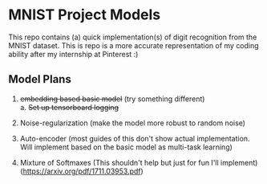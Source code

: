 # MNIST Project Models

This repo contains (a) quick implementation(s) of digit recognition from the MNIST dataset.
This is repo is a more accurate representation of my coding ability after my internship at Pinterest :)

## Model Plans
1. ~~embedding based basic model~~ (try something different) <br/>
 a. ~~Set up tensorboard logging~~
 
2. Noise-regularization (make the model more robust to random noise)

3. Auto-encoder (most guides of this don't show actual implementation. Will implement based on the basic model as
multi-task learning)

4. Mixture of Softmaxes (This shouldn't help but just for fun I'll implement) <br/>
    (https://arxiv.org/pdf/1711.03953.pdf)
